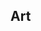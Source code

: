 ## Art
[](https://www.google.com/url?sa=i&rct=j&q=&esrc=s&source=images&cd=&cad=rja&uact=8&ved=0ahUKEwjY6rWzgoXLAhUMymMKHcGQAI8QjRwIAw&url=http%3A%2F%2Fwww.playbuzz.com%2Fgabbivallota10%2Fhow-identity-influence-art&psig=AFQjCNEvLrBr1pgM6qmO5kUgY8JBQmABZg&ust=1456012238629236) 